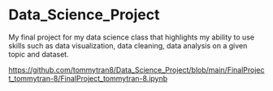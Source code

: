 # Data_Science_Project

My final project for my data science class that highlights my ability to use
skills such as data visualization, data cleaning, data analysis on a given
topic and dataset.

https://github.com/tommytran8/Data_Science_Project/blob/main/FinalProject_tommytran-8/FinalProject_tommytran-8.ipynb
